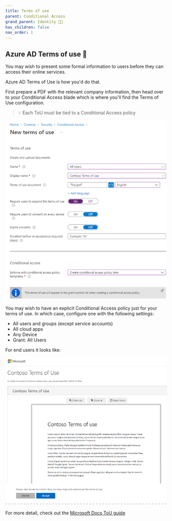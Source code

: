 ```yaml
---
title: Terms of use
parent: Conditional Access
grand_parent: Identity 👨‍💼
has_children: false
nav_order: 1
---
```


## Azure AD Terms of use 📑

You may wish to present some formal information to users before they can access their online services. 

Azure AD Terms of Use is how you'd do that.

First prepare a PDF with the relevant company information, then head over to your Conditional Access blade which is where you'll find the Terms of Use configuration. 

> 💡 Each ToU must be tied to a Conditional Access policy

![Azure AD Terms of Use](Images/ToUconfig.png)

You may wish to have an explicit Conditional Access policy just for your terms of use. In which case, configure one with the following settings:

- All users and groups (except service accounts)
- All cloud apps
- Any Device
- Grant: All Users

For end users it looks like:

![ToU end-user](Images/ToUEnduser.png)

For more detail, check out the [Microsoft Docs ToU guide](https://docs.microsoft.com/en-us/azure/active-directory/conditional-access/terms-of-use)